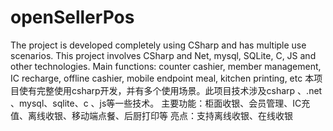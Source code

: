 # openSellerPos
The project is developed completely using CSharp and has multiple use scenarios. This project involves CSharp and Net, mysql, SQLite, C, JS and other technologies.
Main functions: counter cashier, member management, IC recharge, offline cashier, mobile endpoint meal, kitchen printing, etc
本项目使有完整使用csharp开发，并有多个使用场景。此项目技术涉及csharp 、.net 、mysql、sqlite、c 、js等一些技术。
主要功能：柜面收银、会员管理、IC充值、离线收银、移动端点餐、后厨打印等
亮点：支持离线收银、在线收银

